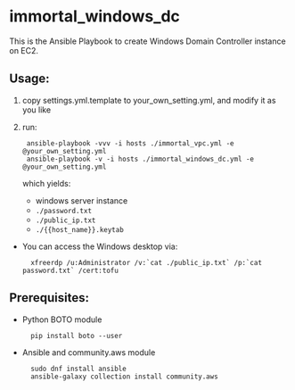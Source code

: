 # immortal_windows_dc

This is the Ansible Playbook to create Windows Domain Controller instance on EC2.

## Usage:

1. copy settings.yml.template to your_own_setting.yml, and modify it as you like

2. run:

		ansible-playbook -vvv -i hosts ./immortal_vpc.yml -e @your_own_setting.yml
		ansible-playbook -v -i hosts ./immortal_windows_dc.yml -e @your_own_setting.yml

   which yields:

    * windows server instance
    * `./password.txt`
    * `./public_ip.txt`
    * `./{{host_name}}.keytab`
    
* You can access the Windows desktop via:

        xfreerdp /u:Administrator /v:`cat ./public_ip.txt` /p:`cat password.txt` /cert:tofu

## Prerequisites:

* Python BOTO module

        pip install boto --user
    
* Ansible and community.aws module

        sudo dnf install ansible
        ansible-galaxy collection install community.aws
